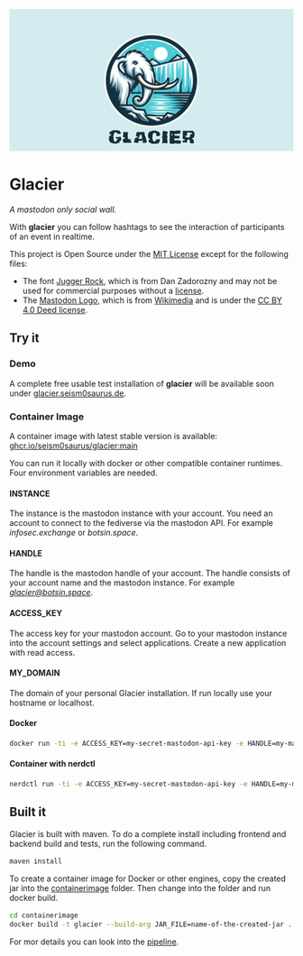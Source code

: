 ![wide version of the glacier logo. A mamooth in front of a glacier.](assets/glacier_logo_wide.png)

# Glacier

*A mastodon only social wall.*

With **glacier** you can follow hashtags to see the interaction of participants of an event in realtime.

This project is Open Source under the [MIT License](LICENSE) except for the following files:
- The font [Jugger Rock](frontend/src/assets/juggerrock.ttf), which is from Dan Zadorozny and may not be used for commercial purposes without a [license](https://www.iconian.com/commercial.html).
- The [Mastodon Logo](frontend/src/assets/mastodon.svg), which is from [Wikimedia](https://commons.wikimedia.org/wiki/File:Font_Awesome_5_brands_mastodon.svg)
and is under the [CC BY 4.0 Deed license](https://creativecommons.org/licenses/by/4.0/).

## Try it

### Demo

A complete free usable test installation of **glacier** will be available soon under [glacier.seism0saurus.de](https://glacier.seism0saurus.de).

### Container Image

A container image with latest stable version is available: [ghcr.io/seism0saurus/glacier:main](ghcr.io/seism0saurus/glacier:main)

You can run it locally with docker or other compatible container runtimes.
Four environment variables are needed.

#### INSTANCE

The instance is the mastodon instance with your account. You need an account to connect to the fediverse via the mastodon API.
For example *infosec.exchange* or *botsin.space*.

#### HANDLE

The handle is the mastodon handle of your account. The handle consists of your account name and the mastodon instance.
For example *glacier@botsin.space*.

#### ACCESS_KEY

The access key for your mastodon account.
Go to your mastodon instance into the account settings and select applications.
Create a new application with read access.

#### MY_DOMAIN

The domain of your personal Glacier installation.
If run locally use your hostname or localhost.


#### Docker

```bash
docker run -ti -e ACCESS_KEY=my-secret-mastodon-api-key -e HANDLE=my-mastodon-handle -e INSTANCE=my-mastodon-instance -e MY_DOMAIN=localhost:8080 -p 8080:8080 ghcr.io/seism0saurus/glacier:main
```

#### Container with nerdctl

```bash
nerdctl run -ti -e ACCESS_KEY=my-secret-mastodon-api-key -e HANDLE=my-mastodon-handle -e INSTANCE=my-mastodon-instance -e MY_DOMAIN=localhost:8080 -p 8080:8080 ghcr.io/seism0saurus/glacier:main
```

## Built it

Glacier is built with maven.
To do a complete install including frontend and backend build and tests, run the following command.
```bash
maven install
```

To create a container image for Docker or other engines,
copy the created jar into the [containerimage](./containerimage) folder.
Then change into the folder and run docker build.
```bash
cd containerimage
docker build -t glacier --build-arg JAR_FILE=name-of-the-created-jar .
```

For mor details you can look into the [pipeline](.github/workflows/build-and-deploy.yml).